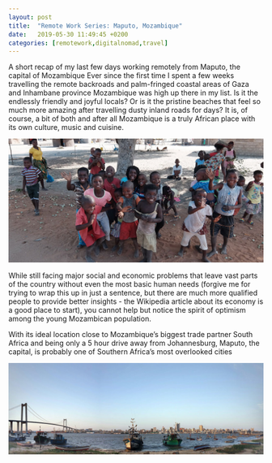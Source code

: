 ```yaml
---
layout: post
title:  "Remote Work Series: Maputo, Mozambique"
date:   2019-05-30 11:49:45 +0200
categories: [remotework,digitalnomad,travel]
---
```


A short recap of my last few days working remotely from Maputo, the capital of Mozambique
Ever since the first time I spent a few weeks travelling the remote backroads and palm-fringed coastal areas of Gaza and Inhambane province Mozambique was high up there in my list. Is it the endlessly friendly and joyful locals? Or is it the pristine beaches that feel so much more amazing after travelling dusty inland roads for days? It is, of course, a bit of both and after all Mozambique is a truly African place with its own culture, music and cuisine.  

![Smiling Mozambicans](/assets/images/mozambique_locals.jpg)

While still facing major social and economic problems that leave vast parts of the country without even the most basic human needs (forgive me for trying to wrap this up in just a sentence, but there are much more qualified people to provide better insights - the Wikipedia article about its economy is a good place to start), you cannot help but notice the spirit of optimism among the young Mozambican population.

With its ideal location close to Mozambique’s biggest trade partner South Africa and being only a 5 hour drive away from Johannesburg, Maputo, the capital, is probably one of Southern Africa’s most overlooked cities


![Maputo Skyline from Catembe](/assets/images/maputo_skyline_catembe.jpg)

